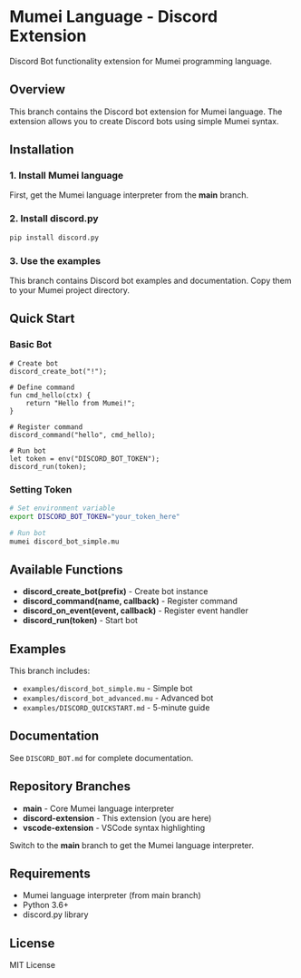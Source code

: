 # Mumei Language - Discord Extension

Discord Bot functionality extension for Mumei programming language.

## Overview

This branch contains the Discord bot extension for Mumei language. The extension allows you to create Discord bots using simple Mumei syntax.

## Installation

### 1. Install Mumei language

First, get the Mumei language interpreter from the **main** branch.

### 2. Install discord.py

```bash
pip install discord.py
```

### 3. Use the examples

This branch contains Discord bot examples and documentation. Copy them to your Mumei project directory.

## Quick Start

### Basic Bot

```mu
# Create bot
discord_create_bot("!");

# Define command
fun cmd_hello(ctx) {
    return "Hello from Mumei!";
}

# Register command
discord_command("hello", cmd_hello);

# Run bot
let token = env("DISCORD_BOT_TOKEN");
discord_run(token);
```

### Setting Token

```bash
# Set environment variable
export DISCORD_BOT_TOKEN="your_token_here"

# Run bot
mumei discord_bot_simple.mu
```

## Available Functions

- **discord_create_bot(prefix)** - Create bot instance
- **discord_command(name, callback)** - Register command
- **discord_on_event(event, callback)** - Register event handler
- **discord_run(token)** - Start bot

## Examples

This branch includes:
- `examples/discord_bot_simple.mu` - Simple bot
- `examples/discord_bot_advanced.mu` - Advanced bot
- `examples/DISCORD_QUICKSTART.md` - 5-minute guide

## Documentation

See `DISCORD_BOT.md` for complete documentation.

## Repository Branches

- **main** - Core Mumei language interpreter
- **discord-extension** - This extension (you are here)
- **vscode-extension** - VSCode syntax highlighting

Switch to the **main** branch to get the Mumei language interpreter.

## Requirements

- Mumei language interpreter (from main branch)
- Python 3.6+
- discord.py library

## License

MIT License
